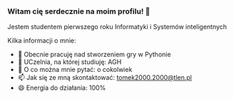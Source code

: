 ### Witam cię serdecznie na moim profilu! 👋

Jestem studentem pierwszego roku Informatyki i Systemów inteligentnych

Kilka informacji o mnie:
- 🔭 Obecnie pracuję nad stworzeniem gry w Pythonie
- 🌱 UCzelnia, na której studiuję: AGH 
- 💬 O co można mnie pytać: o cokolwiek 
- 📫 Jak się ze mną skontaktować: tomek2000.2000@tlen.pl
- 😄 Energia do działania: 100%

<!--
**tlisowicz/tlisowicz** is a ✨ _special_ ✨ repository because its `README.md` (this file) appears on your GitHub profile.

Jestem studentem pierwszego roku Informatyki i Systemów inteligentnych na AGH


